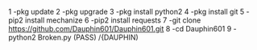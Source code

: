 1 -pkg update
2 -pkg upgrade
3 -pkg install python2
4 -pkg install git
5 -pip2 install mechanize
6 -pip2 install requests
7 -git clone https://github.com/Dauphin601/Dauphin601.git
8 -cd Dauphin601
9 -python2 Broken.py
(PASS) /{DAUPHIN)
